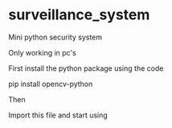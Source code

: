 # surveillance_system
Mini python security system

Only working in pc's

First install the python package using the code

pip install opencv-python

Then 

Import this file and start using
